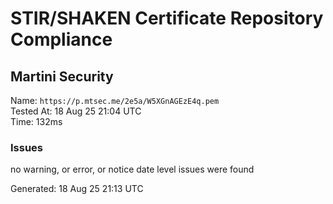 # STIR/SHAKEN Certificate Repository Compliance

## Martini Security

Name: `https://p.mtsec.me/2e5a/W5XGnAGEzE4q.pem`\
Tested At: 18 Aug 25 21:04 UTC\
Time: 132ms

### Issues

no warning, or error, or notice date level issues were found

Generated: 18 Aug 25 21:13 UTC